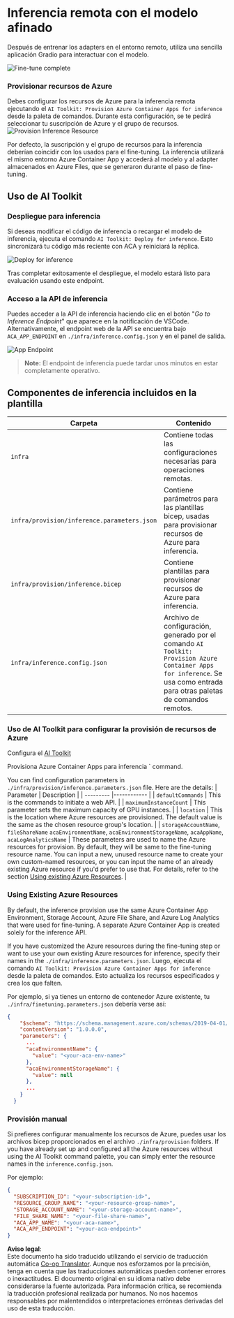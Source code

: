 <!--
CO_OP_TRANSLATOR_METADATA:
{
  "original_hash": "a54cd3d65b6963e4e8ce21e143c3ab04",
  "translation_date": "2025-05-07T10:45:38+00:00",
  "source_file": "md/01.Introduction/03/Remote_Interence.md",
  "language_code": "es"
}
-->
# Inferencia remota con el modelo afinado

Después de entrenar los adapters en el entorno remoto, utiliza una sencilla aplicación Gradio para interactuar con el modelo.

![Fine-tune complete](../../../../../translated_images/log-finetuning-res.7b92254e7e822c7ffbec00f51a29199b0a53cefdd7fd2ce8330e4f787d98a94a.es.png)

### Provisionar recursos de Azure  
Debes configurar los recursos de Azure para la inferencia remota ejecutando el `AI Toolkit: Provision Azure Container Apps for inference` desde la paleta de comandos. Durante esta configuración, se te pedirá seleccionar tu suscripción de Azure y el grupo de recursos.  
![Provision Inference Resource](../../../../../translated_images/command-provision-inference.467afc8d351642fc03bc2ae439330ad1253da4f08ed8a8e98cdf89ca5c7ae4c5.es.png)

Por defecto, la suscripción y el grupo de recursos para la inferencia deberían coincidir con los usados para el fine-tuning. La inferencia utilizará el mismo entorno Azure Container App y accederá al modelo y al adapter almacenados en Azure Files, que se generaron durante el paso de fine-tuning.

## Uso de AI Toolkit

### Despliegue para inferencia  
Si deseas modificar el código de inferencia o recargar el modelo de inferencia, ejecuta el comando `AI Toolkit: Deploy for inference`. Esto sincronizará tu código más reciente con ACA y reiniciará la réplica.

![Deploy for inference](../../../../../translated_images/command-deploy.9adb4e310dd0b0aec6bb518f3c5b19a945ca040216da11e210666ad0330702ea.es.png)

Tras completar exitosamente el despliegue, el modelo estará listo para evaluación usando este endpoint.

### Acceso a la API de inferencia

Puedes acceder a la API de inferencia haciendo clic en el botón "*Go to Inference Endpoint*" que aparece en la notificación de VSCode. Alternativamente, el endpoint web de la API se encuentra bajo `ACA_APP_ENDPOINT` en `./infra/inference.config.json` y en el panel de salida.

![App Endpoint](../../../../../translated_images/notification-deploy.446e480a44b1be5848fd31391c467b8d42c2db1d5daffa2250c9fcd3d8486164.es.png)

> **Note:** El endpoint de inferencia puede tardar unos minutos en estar completamente operativo.

## Componentes de inferencia incluidos en la plantilla

| Carpeta | Contenido |
| ------ |--------- |
| `infra` | Contiene todas las configuraciones necesarias para operaciones remotas. |
| `infra/provision/inference.parameters.json` | Contiene parámetros para las plantillas bicep, usadas para provisionar recursos de Azure para inferencia. |
| `infra/provision/inference.bicep` | Contiene plantillas para provisionar recursos de Azure para inferencia. |
| `infra/inference.config.json` | Archivo de configuración, generado por el comando `AI Toolkit: Provision Azure Container Apps for inference`. Se usa como entrada para otras paletas de comandos remotos. |

### Uso de AI Toolkit para configurar la provisión de recursos de Azure  
Configura el [AI Toolkit](https://marketplace.visualstudio.com/items?itemName=ms-windows-ai-studio.windows-ai-studio)

Provisiona Azure Container Apps para inferencia ` command.

You can find configuration parameters in `./infra/provision/inference.parameters.json` file. Here are the details:
| Parameter | Description |
| --------- |------------ |
| `defaultCommands` | This is the commands to initiate a web API. |
| `maximumInstanceCount` | This parameter sets the maximum capacity of GPU instances. |
| `location` | This is the location where Azure resources are provisioned. The default value is the same as the chosen resource group's location. |
| `storageAccountName`, `fileShareName` `acaEnvironmentName`, `acaEnvironmentStorageName`, `acaAppName`,  `acaLogAnalyticsName` | These parameters are used to name the Azure resources for provision. By default, they will be same to the fine-tuning resource name. You can input a new, unused resource name to create your own custom-named resources, or you can input the name of an already existing Azure resource if you'd prefer to use that. For details, refer to the section [Using existing Azure Resources](../../../../../md/01.Introduction/03). |

### Using Existing Azure Resources

By default, the inference provision use the same Azure Container App Environment, Storage Account, Azure File Share, and Azure Log Analytics that were used for fine-tuning. A separate Azure Container App is created solely for the inference API. 

If you have customized the Azure resources during the fine-tuning step or want to use your own existing Azure resources for inference, specify their names in the `./infra/inference.parameters.json`. Luego, ejecuta el comando `AI Toolkit: Provision Azure Container Apps for inference` desde la paleta de comandos. Esto actualiza los recursos especificados y crea los que falten.

Por ejemplo, si ya tienes un entorno de contenedor Azure existente, tu `./infra/finetuning.parameters.json` debería verse así:

```json
{
    "$schema": "https://schema.management.azure.com/schemas/2019-04-01/deploymentParameters.json#",
    "contentVersion": "1.0.0.0",
    "parameters": {
      ...
      "acaEnvironmentName": {
        "value": "<your-aca-env-name>"
      },
      "acaEnvironmentStorageName": {
        "value": null
      },
      ...
    }
  }
```

### Provisión manual  
Si prefieres configurar manualmente los recursos de Azure, puedes usar los archivos bicep proporcionados en el archivo `./infra/provision` folders. If you have already set up and configured all the Azure resources without using the AI Toolkit command palette, you can simply enter the resource names in the `inference.config.json`.

Por ejemplo:

```json
{
  "SUBSCRIPTION_ID": "<your-subscription-id>",
  "RESOURCE_GROUP_NAME": "<your-resource-group-name>",
  "STORAGE_ACCOUNT_NAME": "<your-storage-account-name>",
  "FILE_SHARE_NAME": "<your-file-share-name>",
  "ACA_APP_NAME": "<your-aca-name>",
  "ACA_APP_ENDPOINT": "<your-aca-endpoint>"
}
```

**Aviso legal**:  
Este documento ha sido traducido utilizando el servicio de traducción automática [Co-op Translator](https://github.com/Azure/co-op-translator). Aunque nos esforzamos por la precisión, tenga en cuenta que las traducciones automáticas pueden contener errores o inexactitudes. El documento original en su idioma nativo debe considerarse la fuente autorizada. Para información crítica, se recomienda la traducción profesional realizada por humanos. No nos hacemos responsables por malentendidos o interpretaciones erróneas derivadas del uso de esta traducción.